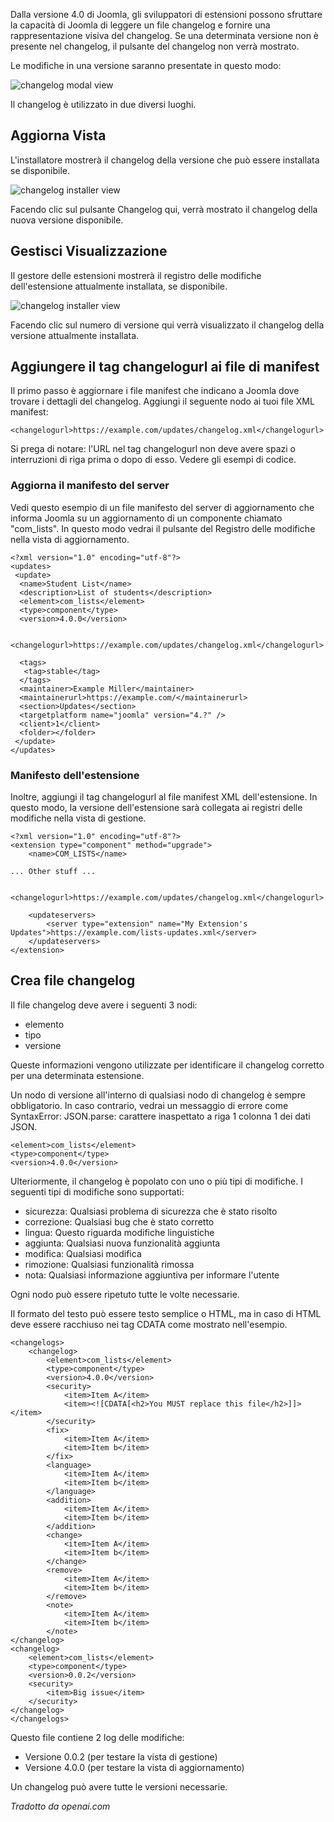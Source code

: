 <!-- Filename: Adding_changelog_to_your_manifest_file / Display title: Aggiunta di un Registro delle Modifiche -->

Dalla versione 4.0 di Joomla, gli sviluppatori di estensioni possono sfruttare la capacità di Joomla di leggere un file changelog e fornire una rappresentazione visiva del changelog. Se una determinata versione non è presente nel changelog, il pulsante del changelog non verrà mostrato.

Le modifiche in una versione saranno presentate in questo modo:

![changelog modal view](../../../en/images/developer-information/adding-changelog-example-1.png)

Il changelog è utilizzato in due diversi luoghi.

## Aggiorna Vista

L'installatore mostrerà il changelog della versione che può essere installata se disponibile.

![changelog installer view](../../../en/images/developer-information/adding-changelog-update-view.png)

Facendo clic sul pulsante Changelog qui, verrà mostrato il changelog della nuova versione disponibile.

## Gestisci Visualizzazione

Il gestore delle estensioni mostrerà il registro delle modifiche dell'estensione attualmente installata, se disponibile.

![changelog installer view](../../../en/images/developer-information/adding-changelog-extension-view.png)

Facendo clic sul numero di versione qui verrà visualizzato il changelog della versione attualmente installata.

## Aggiungere il tag changelogurl ai file di manifest

Il primo passo è aggiornare i file manifest che indicano a Joomla dove trovare i dettagli del changelog. Aggiungi il seguente nodo ai tuoi file XML manifest:

```
<changelogurl>https://example.com/updates/changelog.xml</changelogurl>
```

Si prega di notare: l'URL nel tag changelogurl non deve avere spazi o interruzioni di riga prima o dopo di esso. Vedere gli esempi di codice.

### Aggiorna il manifesto del server

Vedi questo esempio di un file manifesto del server di aggiornamento che informa Joomla su un aggiornamento di un componente chiamato "com_lists". In questo modo vedrai il pulsante del Registro delle modifiche nella vista di aggiornamento.

```
<?xml version="1.0" encoding="utf-8"?>
<updates>
 <update>
  <name>Student List</name>
  <description>List of students</description>
  <element>com_lists</element>
  <type>component</type>
  <version>4.0.0</version>

  <changelogurl>https://example.com/updates/changelog.xml</changelogurl>

  <tags>
   <tag>stable</tag>
  </tags>
  <maintainer>Example Miller</maintainer>
  <maintainerurl>https://example.com/</maintainerurl>
  <section>Updates</section>
  <targetplatform name="joomla" version="4.?" />
  <client>1</client>
  <folder></folder>
 </update>
</updates>
```

### Manifesto dell'estensione

Inoltre, aggiungi il tag changelogurl al file manifest XML dell'estensione. In questo modo, la versione dell'estensione sarà collegata ai registri delle modifiche nella vista di gestione.

```
<?xml version="1.0" encoding="utf-8"?>
<extension type="component" method="upgrade">
    <name>COM_LISTS</name>

... Other stuff ...

    <changelogurl>https://example.com/updates/changelog.xml</changelogurl>

    <updateservers>
        <server type="extension" name="My Extension's Updates">https://example.com/lists-updates.xml</server>
    </updateservers>
</extension>
```

## Crea file changelog

Il file changelog deve avere i seguenti 3 nodi:

* elemento
* tipo
* versione

Queste informazioni vengono utilizzate per identificare il changelog corretto per una determinata estensione.

Un nodo di versione all'interno di qualsiasi nodo di changelog è sempre obbligatorio. In caso contrario, vedrai un messaggio di errore come SyntaxError: JSON.parse: carattere inaspettato a riga 1 colonna 1 dei dati JSON.

```
<element>com_lists</element>
<type>component</type>
<version>4.0.0</version>
```

Ulteriormente, il changelog è popolato con uno o più tipi di modifiche. I seguenti tipi di modifiche sono supportati:

* sicurezza: Qualsiasi problema di sicurezza che è stato risolto
* correzione: Qualsiasi bug che è stato corretto
* lingua: Questo riguarda modifiche linguistiche
* aggiunta: Qualsiasi nuova funzionalità aggiunta
* modifica: Qualsiasi modifica
* rimozione: Qualsiasi funzionalità rimossa
* nota: Qualsiasi informazione aggiuntiva per informare l'utente

Ogni nodo può essere ripetuto tutte le volte necessarie.

Il formato del testo può essere testo semplice o HTML, ma in caso di HTML deve essere racchiuso nei tag CDATA come mostrato nell'esempio.

```
<changelogs>
    <changelog>
        <element>com_lists</element>
        <type>component</type>
        <version>4.0.0</version>
        <security>
            <item>Item A</item>
            <item><![CDATA[<h2>You MUST replace this file</h2>]]></item>
        </security>
        <fix>
            <item>Item A</item>
            <item>Item b</item>
        </fix>
        <language>
            <item>Item A</item>
            <item>Item b</item>
        </language>
        <addition>
            <item>Item A</item>
            <item>Item b</item>
        </addition>
        <change>
            <item>Item A</item>
            <item>Item b</item>
        </change>
        <remove>
            <item>Item A</item>
            <item>Item b</item>
        </remove>
        <note>
            <item>Item A</item>
            <item>Item b</item>
        </note>
</changelog>
<changelog>
    <element>com_lists</element>
    <type>component</type>
    <version>0.0.2</version>
    <security>
        <item>Big issue</item>
    </security>
</changelog>
</changelogs>
```

Questo file contiene 2 log delle modifiche:

* Versione 0.0.2 (per testare la vista di gestione)
* Versione 4.0.0 (per testare la vista di aggiornamento)

Un changelog può avere tutte le versioni necessarie.

*Tradotto da openai.com*

